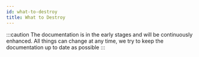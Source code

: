 ```yaml
---
id: what-to-destroy
title: What to Destroy
---
```


:::caution
The documentation is in the early stages and will be continuously enhanced. All things can change at any time, we try to keep the documentation up to date as possible
:::
